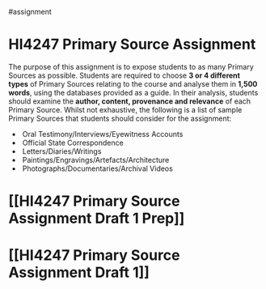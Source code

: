 #assignment 
# HI4247 Primary Source Assignment

The purpose of this assignment is to expose students to as many Primary Sources as possible. Students are required to choose **3 or 4 different types** of Primary Sources relating to the course and analyse them in **1,500 words**, using the databases provided as a guide. In their analysis, students should examine the **author, content, provenance and relevance** of each Primary Source. Whilst not exhaustive, the following is a list of sample Primary Sources that students should consider for the assignment:

-  Oral Testimony/Interviews/Eyewitness Accounts
-  Official State Correspondence
-  Letters/Diaries/Writings
-  Paintings/Engravings/Artefacts/Architecture
-  Photographs/Documentaries/Archival Videos

# [[HI4247 Primary Source Assignment Draft 1 Prep]] 


# [[HI4247 Primary Source Assignment Draft 1]] 